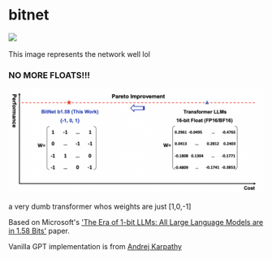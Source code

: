 # bitnet

<img src="https://i.kym-cdn.com/entries/icons/facebook/000/035/960/Screen_Shot_2020-12-02_at_3.12.45_PM.jpg" width="400">

This image represents the network well lol

### NO MORE FLOATS!!!

![Paper diagram](https://github.com/kevbuh/bitnet/blob/main/paper_img.png)


a very dumb transformer whos weights are just [1,0,-1]

Based on Microsoft's ['The Era of 1-bit LLMs: All Large Language Models are in 1.58 Bits'](https://arxiv.org/abs/2402.17764) paper.

Vanilla GPT implementation is from [Andrej Karpathy](https://github.com/karpathy/ng-video-lecture/blob/master/gpt.py)
